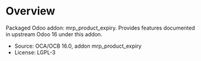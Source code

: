 # Overview

Packaged Odoo addon: mrp_product_expiry. Provides features documented in upstream Odoo 16 under this addon.

- Source: OCA/OCB 16.0, addon mrp_product_expiry
- License: LGPL-3
